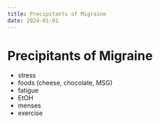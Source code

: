 ```yaml
---
title: Precipitants of Migraine
date: 2024-01-01
---
```

# Precipitants of Migraine

* stress
* foods (cheese, chocolate, MSG)
* fatigue
* EtOH
* menses
* exercise
